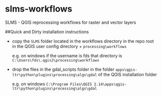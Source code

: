# slms-workflows
SLMS - QGIS reprocessing workflows for raster and vector layers

##Quick and Dirty installation instructions

* copy the `SLMS` folder located in the workflows directory in the repo root in the QGIS user config directory + `processing\workflows`
  
  e.g. on windows if the username is fds that directory is `C:\Users\fds\.qgis2\processing\workflows`

* drop the files in the gdal_scripts folder in the folder `apps\qgis-ltr\python\plugins\processing\algs\gdal` of the QGIS installation folder

  e.g. on windows `C:\Program Files\QGIS 2.14\apps\qgis-ltr\python\plugins\processing\algs\gdal`


